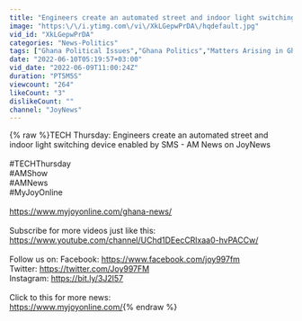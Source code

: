 ```yaml
---
title: "Engineers create an automated street and indoor light switching device enabled by SMS - AM News"
image: "https:\/\/i.ytimg.com\/vi\/XkLGepwPrDA\/hqdefault.jpg"
vid_id: "XkLGepwPrDA"
categories: "News-Politics"
tags: ["Ghana Political Issues","Ghana Politics","Matters Arising in Ghana"]
date: "2022-06-10T05:19:57+03:00"
vid_date: "2022-06-09T11:00:24Z"
duration: "PT5M5S"
viewcount: "264"
likeCount: "3"
dislikeCount: ""
channel: "JoyNews"
---
```

{% raw %}TECH Thursday: Engineers create an automated street and indoor light switching device enabled by SMS - AM News on JoyNews<br /><br />#TECHThursday<br />#AMShow<br />#AMNews<br />#MyJoyOnline<br /><br /><a rel="nofollow" target="blank" href="https://www.myjoyonline.com/ghana-news/">https://www.myjoyonline.com/ghana-news/</a><br /><br />Subscribe for more videos just like this: <a rel="nofollow" target="blank" href="https://www.youtube.com/channel/UChd1DEecCRlxaa0-hvPACCw/">https://www.youtube.com/channel/UChd1DEecCRlxaa0-hvPACCw/</a> <br /><br />Follow us on: Facebook: <a rel="nofollow" target="blank" href="https://www.facebook.com/joy997fm">https://www.facebook.com/joy997fm</a> <br />Twitter: <a rel="nofollow" target="blank" href="https://twitter.com/Joy997FM">https://twitter.com/Joy997FM</a> <br />Instagram: <a rel="nofollow" target="blank" href="https://bit.ly/3J2l57">https://bit.ly/3J2l57</a> <br /><br />Click to this for more news: <br /><a rel="nofollow" target="blank" href="https://www.myjoyonline.com/">https://www.myjoyonline.com/</a>{% endraw %}
